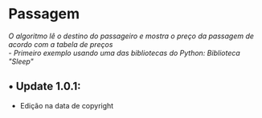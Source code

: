 # Passagem

*O algoritmo lê o destino do passageiro e mostra o preço da passagem de acordo com a tabela de preços*<br>
*- Primeiro exemplo usando uma das bibliotecas do Python: Biblioteca "Sleep"*

 • Update 1.0.1:
 ------------
- Edição na data de copyright